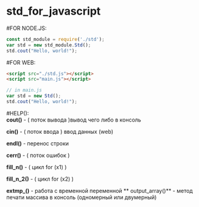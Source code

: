 # std_for_javascript

#FOR NODE.JS:

```javascript
const std_module = require('./std');
var std = new std_module.Std();
std.cout("Hello, world!");
```

#FOR WEB:
```html
<script src="./std.js"></script>
<script src="main.js"></script>
```

```javascript
// in main.js
var std = new Std();
std.cout("Hello, world!");
```

#HELP():\
**cout()** - ( поток вывода )вывод чего либо в консоль 

**cin()** - ( поток ввода ) ввод данных (web)

**endl()** - перенос строки

**cerr()** - ( поток ошибок )

**fill_n()** - ( цикл for (x1) ) 

**fill_n_2()** - ( цикл for (x2) )

**extmp_()** - работа с временной переменной 
**
output_array()** - метод печати массива в консоль (одномерный или двумерный) 
